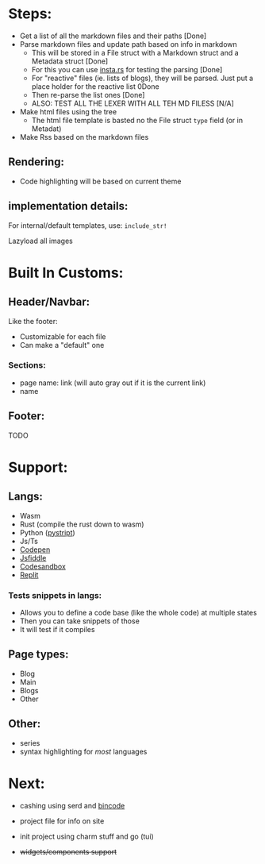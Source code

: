 # Steps:

- Get a list of all the markdown files and their paths [Done]
- Parse markdown files and update path based on info in markdown
    - This will be stored in a File struct with a Markdown struct and a Metadata struct [Done]
    - For this you can use [insta.rs](https://insta.rs/) for testing the parsing [Done]
    - For "reactive" files (ie. lists of blogs), they will be parsed. Just put a place holder for the reactive list 0Done
    - Then re-parse the list ones [Done]
    - ALSO: TEST ALL THE LEXER WITH ALL TEH MD FILESS [N/A]
- Make html files using the tree
    - The html file template is basted no the File struct `type` field (or in Metadat)
- Make Rss based on the markdown files

## Rendering:
- Code highlighting will be based on current theme

## implementation details:
For internal/default templates, use:
`include_str!`

Lazyload all images

# Built In Customs:
## Header/Navbar:
Like the footer:
- Customizable for each file
- Can make a "default" one
### Sections:
- page name: link (will auto gray out if it is the current link)
- name
## Footer:
TODO

# Support:
## Langs:
- Wasm
- Rust (compile the rust down to wasm)
- Python ([pystript](https://pyscript.net/))
- Js/Ts
- [Codepen](https://codepen.io/)
- [Jsfiddle](https://jsfiddle.net/)
- [Codesandbox](https://codesandbox.io/)
- [Replit](https://replit.com/)
### Tests snippets in langs:
- Allows you to define a code base (like the whole code) at multiple states
- Then you can take snippets of those
- It will test if it compiles
## Page types:
- Blog
- Main
- Blogs
- Other
## Other:
- series
- syntax highlighting for *most* languages

# Next:
- cashing using serd and [bincode](https://crates.io/crates/bincode)
- project file for info on site
- init project using charm stuff and go (tui)

- ~~widgets/components support~~
